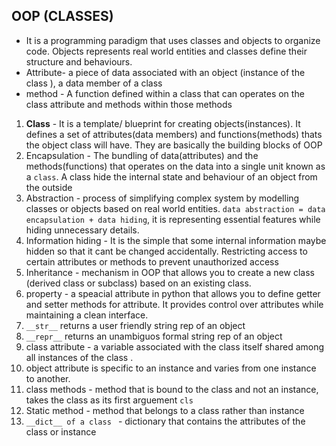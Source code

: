 ## OOP (CLASSES)
- It is a programming paradigm that uses classes and objects to organize code. Objects represents real world entities and classes define their structure and behaviours.
- Attribute- a piece of data associated with an object (instance of the class ), a data member of a class 
- method - A function defined within a class that can operates on the class attribute and methods within those methods
1. __Class__  - It is a template/ blueprint for creating objects(instances). It defines a set of attributes(data members) and functions(methods) thats the object class will have. They are basically the building blocks of OOP
2. Encapsulation - The bundling of data(attributes) and the methods(functions) that operates on the data into a single unit known as a `class`. A class hide the internal state and behaviour of an object from the outside
3. Abstraction - process of simplifying complex system by modelling classes or objects based on real world entities. `data abstraction = data encapsulation + data hiding`, it is representing essential features while hiding unnecessary details.
4. Information hiding  - It is the simple that some internal information maybe hidden so that it cant be changed accidentally. Restricting access to certain attributes or methods to prevent unauthorized access 
5. Inheritance - mechanism in OOP that allows you to create a new class (derived class or subclass) based on an existing class.
6. property - a speacial attribute in python that allows you to define getter and setter methods for attribute. It provides control over attributes while maintaining a clean interface.
7. `__str__` returns a user friendly string rep of an object
8. `__repr__` returns an unambiguos formal string rep of an object
9. class attribute - a variable associated with the class itself shared among all instances of the class .
10. object attribute is specific to an instance and varies from one instance to another.
11.  class methods - method that is bound to the class and not an instance, takes the class as its first arguement `cls`
12. Static method - method that belongs to a class rather than instance 
13. `__dict__ of a class ` - dictionary that contains the attributes of the class or instance 
